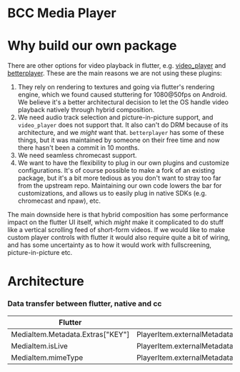 # BCC Media Player

# Why build our own package

There are other options for video playback in flutter, e.g. [video_player](https://pub.dev/packages/video_player) and [betterplayer](https://github.com/jhomlala/betterplayer).
These are the main reasons we are not using these plugins:

1. They rely on rendering to textures and going via flutter's rendering engine, which we found caused stuttering for 1080@50fps on Android. We believe it's a better architectural decision to let the OS handle video playback natively through hybrid composition.
2. We need audio track selection and picture-in-picture support, and `video_player` does not support that. It also can't do DRM because of its architecture, and we _might_ want that. `betterplayer` has some of these things, but it was maintained by someone on their free time and now there hasn't been a commit in 10 months.
3. We need seamless chromecast support.
4. We want to have the flexibility to plug in our own plugins and customize configurations. It's of course possible to make a fork of an existing package, but it's a bit more tedious as you don't want to stray too far from the upstream repo. Maintaining our own code lowers the bar for customizations, and allows us to easily plug in native SDKs (e.g. chromecast and npaw), etc.

The main downside here is that hybrid composition has some performance impact on the flutter UI itself, which _might_ make it complicated to do stuff like a vertical scrolling feed of short-form videos. If we would like to make custom player controls with flutter it would also require quite a bit of wiring, and has some uncertainty as to how it would work with fullscreening, picture-in-picture etc.

# Architecture

### Data transfer between flutter, native and cc

| Flutter                          | iOS                                                       | Android                                                      | Chromecast                                       |
| -------------------------------- | --------------------------------------------------------- | ------------------------------------------------------------ | ------------------------------------------------ |
| MediaItem.Metadata.Extras["KEY"] | PlayerItem.externalMetadata["media.bcc.extras.**KEY**")   | MediaItem.MediaMetadata.Extras["media.bcc.extras.**KEY**"]   | mediaInfo.metadata["media.bcc.extras.**KEY**"]   |
| MediaItem.isLive                 | PlayerItem.externalMetadata["media.bcc.player.is_live"]   | MediaItem.MediaMetadata.Extras["media.bcc.player.is_live"]   | mediaInfo.metadata["media.bcc.player.is_live"]   |
| MediaItem.mimeType               | PlayerItem.externalMetadata["media.bcc.player.mime_type"] | MediaItem.MediaMetadata.Extras["media.bcc.player.mime_type"] | mediaInfo.metadata["media.bcc.player.mime_type"] |
